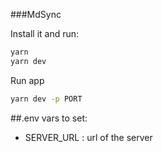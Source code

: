 ###MdSync

Install it and run:

```bash
yarn
yarn dev
```

Run app 

```bash
yarn dev -p PORT
```

##.env vars to set: 
- SERVER_URL : url of the server
